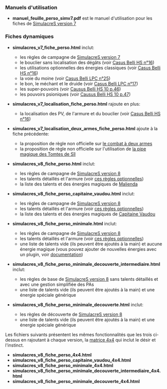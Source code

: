 ### Manuels d'utilisation

- **manuel_feuille_perso_simv7.pdf** est le manuel d'utilisation pour les fiches de [SimulacreS version 7](https://www.facebook.com/groups/Simulacres/permalink/1512926132293121/)

### Fiches dynamiques

- **simulacres_v7_fiche_perso.html** inclut:
    - les règles de campagne de [SimulacreS version 7](https://www.facebook.com/groups/Simulacres/permalink/1512926132293121/)
    - le bouclier sans localisation des dégâts (voir [Casus Belli HS n°16](http://confrerie-acier.chez-alice.fr/localisation%20armures%20et%20autres.htm))
    - les utilisations optionnelles des énergies classiques (voir [Casus Belli HS n°16](http://confrerie-acier.chez-alice.fr/localisation%20armures%20et%20autres.htm))
    - la voie du moine (voir [Casus Belli LPC n°25](http://joueursdurepaire.free.fr/casus_belli/cb_LPC25.html))
    - le bon, le méchant et le druide (voir [Casus Belli LPC n°17](http://joueursdurepaire.free.fr/casus_belli/cb_LPC17.html))
    - les super-pouvoirs (voir [Causus Belli HS 10 p.46](https://www.facebook.com/groups/Simulacres/permalink/2510465732539151/))
    - les pouvoirs psioniques (voir [Causus Belli HS 10 p.47](https://www.facebook.com/groups/Simulacres/permalink/2510465732539151/))

- **simulacres_v7_localisation_fiche_perso.html** rajoute en plus:
    - la localisation des PV, de l'armure et du bouclier (voir [Casus Belli HS n°16](http://confrerie-acier.chez-alice.fr/localisation%20armures%20et%20autres.htm))

- **simulacres_v7_localisation_deux_armes_fiche_perso.html** ajoute à la fiche précédente:
    - la proposition de règle non officielle sur [le combat à deux armes](https://www.facebook.com/groups/Simulacres/permalink/2507313226187735/)
    - la proposition de règle non officielle sur l'utilisation de [la pipe magique des Tomtes de Sîl](https://www.facebook.com/groups/Simulacres/permalink/2406479912937734/)

- **simulacres_v8_fiche_perso.html** inclut:
    - les règles de campagne de [SimulacreS version 8](https://www.facebook.com/groups/Simulacres/permalink/2324033054515754/)
    - les talents détaillés et l'armure (voir [ces règles optionnelles](https://www.facebook.com/groups/Simulacres/permalink/2186771051575289/))
    - la liste des talents et des énergies magiques de [Malienda](https://www.facebook.com/groups/Simulacres/permalink/1512926132293121/)

- **simulacres_v8_fiche_perso_capitaine_vaudou.html** inclut:
    - les règles de campagne de [SimulacreS version 8](https://www.facebook.com/groups/Simulacres/permalink/2324033054515754/)
    - les talents détaillés et l'armure (voir [ces règles optionnelles](https://www.facebook.com/groups/Simulacres/permalink/2186771051575289/))
    - la liste des talents et des énergies magiques de [Capitaine Vaudou](https://www.black-book-editions.fr/catalogue.php?id=704)

- **simulacres_v8_fiche_perso_minimale.html** inclut:
    - les règles de campagne de [SimulacreS version 8](https://www.facebook.com/groups/Simulacres/permalink/2324033054515754/)
    - les talents détaillés et l'armure (voir [ces règles optionnelles](https://www.facebook.com/groups/Simulacres/permalink/2186771051575289/))
    - une liste de talents vide (ils peuvent être ajoutés à la main) et aucune énergie magique (vous pouvez ajouter de nouvelles énergies avec un plugin, voir [documentation](../../#Plugins))

- **simulacres_v8_fiche_perso_minimale_decouverte_intermediaire.html** inclut:
  - les règles de base de [SimulacreS version 8](https://www.facebook.com/groups/Simulacres/permalink/2324033054515754/) sans talents détaillés et avec une gestion simplifiée des PAs 
  - une liste de talents vide (ils peuvent être ajoutés à la main) et une énergie spéciale générique

- **simulacres_v8_fiche_perso_minimale_decouverte.html** inclut:
    - les règles de découverte de [SimulacreS version 8](https://www.facebook.com/groups/Simulacres/permalink/2324033054515754/)
    - une liste de talents vide (ils peuvent être ajoutés à la main) et une énergie spéciale générique

Les fichiers suivants présentent les mêmes fonctionnalités que les trois ci-dessus en rajoutant à chaque version, la [matrice 4x4](https://www.facebook.com/groups/Simulacres/permalink/2532857676966623/) qui inclut le désir et l'instinct.

- **simulacres_v8_fiche_perso_4x4.html**
- **simulacres_v8_fiche_perso_capitaine_vaudou_4x4.html**
- **simulacres_v8_fiche_perso_minimale_4x4.html**
- **simulacres_v8_fiche_perso_minimale_decouverte_intermediaire_4x4.html**
- **simulacres_v8_fiche_perso_minimale_decouverte_4x4.html**
